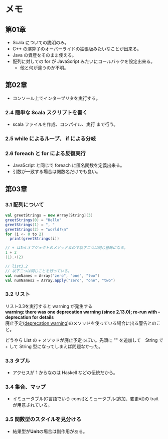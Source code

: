 # メモ

## 第01章

- Scala についての説明のみ。
- C++ の演算子のオーバーライドの拡張版みたいなことが出来る。
- Java の資産をそのまま使える。
- 配列に対しての for が JavaScript みたいにコールバックを設定出来る。
  - 他と何が違うのか不明。

## 第02章

- コンソール上でインタープリタを実行する。

### 2.4 簡単な Scala スクリプトを書く

- scala ファイルを作成、コンパイル、実行 まで行う。


### 2.5 while によるループ、 if による分岐

### 2.6 foreach と for による反復実行

- JavaScript と同じで foreach に匿名関数を定義出来る。
- 引数が一致する場合は関数名だけでも良い。


## 第03章

### 3.1 配列について

```scala
val greetStrings = new Array[String](3)
greetStrings(0) = "Hello"
greetStrings(1) = ", "
greetStrings(2) = "world!\n"
for (i <- 0 to 2)
  print(greetStrings(i))
```

```scala
// + はIntオブジェクトのメソッドなので以下二つは同じ意味になる。
1 + 2
(1).+(2)
```

```scala
// list3.2
// 以下二つは同じことを行っている。
val numNames = Array("zero", "one", "two")
val numNames2 = Array.apply("zero", "one", "two")
```

### 3.2 リスト

リスト3.3を実行すると warning が発生する  
**warning: there was one deprecation warning (since 2.13.0); re-run with -deprecation for details**  
廃止予定([deprecation warning](http://tetu1984.hateblo.jp/entry/20110221/1298302399))のメソッドを使っている場合に出る警告とのこと。  

どうやら List の + メソッドが廃止予定っぽい。先頭に "" を追加して　String で + して String 型になってしまえば問題なかった。

### 3.3 タプル

- アクセスが 1 からなのは Haskell などの伝統だから。

### 3.4 集合、マップ

- イミュータブル(C言語でいう const)とミュータブル(追加、変更可)の trait が用意されている。

### 3.5 関数型のスタイルを見分ける

- 結果型が**Unit**の場合は副作用がある。
